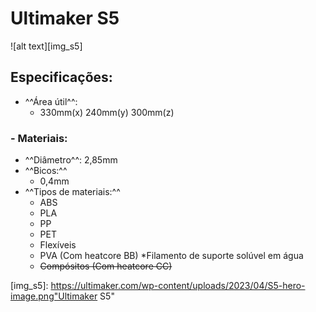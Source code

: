 # Ultimaker S5

![alt text][img_s5]

## Especificações:

- ^^Área útil^^:
    - 330mm(x) 240mm(y) 300mm(z)

### - Materiais:
- ^^Diâmetro^^: 2,85mm
- ^^Bicos:^^
    - 0,4mm
- ^^Tipos de materiais:^^
    - ABS
    - PLA
    - PP
    - PET
    - Flexíveis
    - PVA (Com heatcore BB) *Filamento de suporte solúvel em água
    - ~~Compósitos (Com heatcore CC)~~

<!------------------------------>
<!-- Links de imagens/atalhos -->
<!------------------------------>
[img_s5]: https://ultimaker.com/wp-content/uploads/2023/04/S5-hero-image.png"Ultimaker S5"
